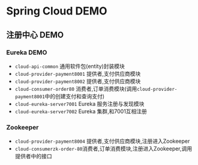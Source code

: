 # Spring Cloud DEMO

## 注册中心 DEMO

### Eureka DEMO

- `cloud-api-common` 通用软件包(entity)封装模块
- `cloud-provider-payment8001` 提供者,支付供应商模块
- `cloud-provider-payment8002` 提供者,支付供应商模块
- `cloud-consumer-order80` 消费者,订单消费模块(调用`cloud-provider-payment8001`中的创建支付和查询支付)
- `cloud-eureka-server7001` Eureka 服务注册与发现模块
- `cloud-eureka-server7002` Eureka 集群,和7001互相注册

### Zookeeper

- `cloud-provider-payment8004` 提供者,支付供应商模块,注册进入Zookeeper
- `cloud-consumerzk-order-80`消费者,订单消费模块,注册进入Zookeeper,调用提供者中的接口